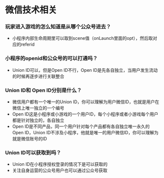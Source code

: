 # 微信技术相关

### 玩家进入游戏的怎么知道是从哪个公众号进去？

* 小程序内部生命周期里可以取到scene值（onLaunch里面的opt），然后取对应的referid

### 小程序的openid和公众号的可以打通吗？

* Union ID可以，但是Open ID不行，Open ID是先各自独立，当用户发生流动的时候再逐步进行关联整合

### Union ID和 Open ID分别是什么？

* 微信用户都有一个唯一的Union ID，你可以理解为用户微信ID，也就是用户在微信上唯一独立的一个编号
* Open ID这是小程序或小游戏的一个用户ID，每个小程序或者小游戏每个用户都是针对独立的，各自独立
* Open ID是不同产品，同一个用户针对每个产品都有各自独立唯一永久的Open ID，Union ID不涉及小程序，他就是唯一的用户微信ID，你可以理解为就是微信账号的ID

### Union ID可以获取到吗？

* Union ID在小程序授权登录的情况下是可以获取的
* 关注自身运营的公众号用户也可以通过公众号获取

